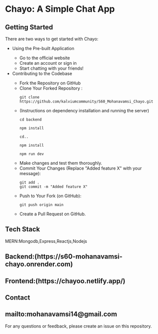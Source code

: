 
<h1>Chayo: A Simple Chat App</h1>

<h2>Getting Started</h2>

<p>There are two ways to get started with Chayo:</p>

<ul>
<li>Using the Pre-built Application</li>
<ul>
<li>Go to the official website</li>
<li>Create an account or sign in</li>
<li>Start chatting with your friends!</li>
</ul>
<li>Contributing to the Codebase</li>
<ul>
<li>Fork the Repository on GitHub</li>
<li>Clone Your Forked Repository :
<pre><code>git clone https://github.com/kalviumcommunity/S60_Mohanavamsi_Chayo.git</code></pre>
</li>
<li>(Instructions on dependency installation and running the server)</li>
 <pre><code>cd backend</code></pre>
  <pre><code>npm install</code></pre>
  <pre><code>cd..</code></pre>
  <pre><code>npm install</code></pre>
  <pre><code>npm run dev</code></pre>
<li>Make changes and test them thoroughly.</li>
<li>Commit Your Changes (Replace "Added feature X" with your message):
<pre><code>git add .
git commit -m "Added feature X"</code></pre>
</li>
<li>Push to Your Fork (on GitHub):
<pre><code>git push origin main</code></pre>
</li>
<li>Create a Pull Request on GitHub.</li>
</ul>
</ul>

<h2>Tech Stack</h2>
<p>MERN:Mongodb,Express,Reactjs,Nodejs</p>

<h2><b>Backend:</b>(https://s60-mohanavamsi-chayo.onrender.com)</h2>
<h2><b>Frontend:</b>(https://chayoo.netlify.app/)</h2>
<h2>Contact</h2>
<h2><b>mailto:</b>mohanavamsi14@gmail.com</h2>
<p>For any questions or feedback, please create an issue on this repository.</p>
